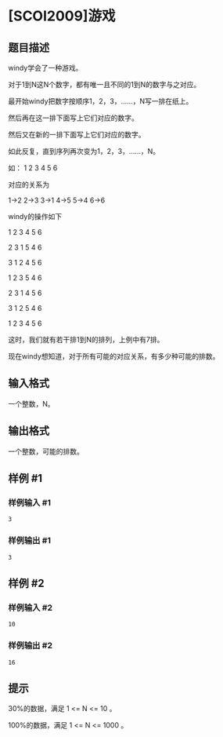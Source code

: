 # [SCOI2009]游戏

## 题目描述

windy学会了一种游戏。

对于1到N这N个数字，都有唯一且不同的1到N的数字与之对应。

最开始windy把数字按顺序1，2，3，……，N写一排在纸上。

然后再在这一排下面写上它们对应的数字。

然后又在新的一排下面写上它们对应的数字。

如此反复，直到序列再次变为1，2，3，……，N。


如：
1 2 3 4 5 6

对应的关系为

1->2  2->3  3->1  4->5  5->4  6->6

windy的操作如下


1 2 3 4 5 6

2 3 1 5 4 6

3 1 2 4 5 6

1 2 3 5 4 6

2 3 1 4 5 6

3 1 2 5 4 6

1 2 3 4 5 6


这时，我们就有若干排1到N的排列，上例中有7排。

现在windy想知道，对于所有可能的对应关系，有多少种可能的排数。


## 输入格式

一个整数，N。


## 输出格式

一个整数，可能的排数。


## 样例 #1

### 样例输入 #1
```
3
```

### 样例输出 #1

```
3
```

## 样例 #2

### 样例输入 #2
```
10
```

### 样例输出 #2

```
16
```

## 提示

30%的数据，满足 1 <= N <= 10 。

100%的数据，满足 1 <= N <= 1000 。

